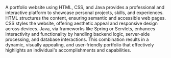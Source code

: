 A portfolio website using HTML, CSS, and Java provides a professional and interactive platform to showcase personal projects, skills, and experiences. HTML structures the content, ensuring semantic and accessible web pages. CSS styles the website, offering aesthetic appeal and responsive design across devices. Java, via frameworks like Spring or Servlets, enhances interactivity and functionality by handling backend logic, server-side processing, and database interactions. This combination results in a dynamic, visually appealing, and user-friendly portfolio that effectively highlights an individual's accomplishments and capabilities.
